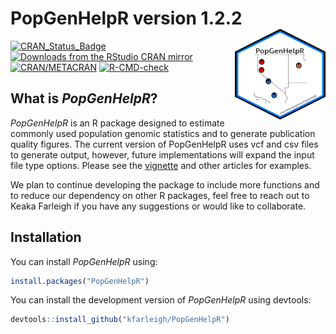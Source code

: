 
# PopGenHelpR version 1.2.2 <img src="/man/figures/PGH_Logo_Outlined.png" align="right" width="145" height = "145"/>

<!-- badges: start -->
[![CRAN_Status_Badge](https://www.r-pkg.org/badges/version/PopGenHelpR)](https://cran.r-project.org/package=PopGenHelpR)
[![Downloads from the RStudio CRAN
mirror](https://cranlogs.r-pkg.org/badges/PopGenHelpR)](https://cran.r-project.org/package=PopGenHelpR)
[![CRAN/METACRAN](https://img.shields.io/cran/l/PopGenHelpR)](https://opensource.org/licenses/GPL-3.0)
[![R-CMD-check](https://github.com/kfarleigh/PopGenHelpR/actions/workflows/R-CMD-check.yaml/badge.svg)](https://github.com/kfarleigh/PopGenHelpR/actions/workflows/R-CMD-check.yaml)
<!-- badges: end -->

## What is *PopGenHelpR*?
*PopGenHelpR* is an R package designed to estimate commonly used population genomic statistics and to generate publication quality figures. The current version of PopGenHelpR uses vcf and csv files to generate output, however, future implementations will expand the input file type options. Please see the [vignette](https://kfarleigh.github.io/PopGenHelpR/articles/PopGenHelpR_vignette.html) and other articles for examples. 

We plan to continue developing the package to include more functions and to reduce our dependency on other R packages, feel free to reach out to Keaka Farleigh if you have any suggestions or would like to collaborate. 

## Installation

You can install *PopGenHelpR* using:

```r
install.packages("PopGenHelpR")
```

You can install the development version of *PopGenHelpR* using devtools:

``` r
devtools::install_github("kfarleigh/PopGenHelpR")
```

